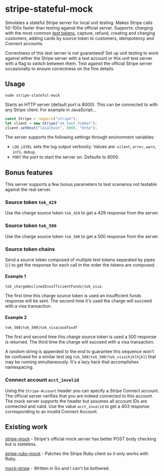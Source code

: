 # stripe-stateful-mock

Simulates a stateful Stripe server for local unit testing.  Makes Stripe calls 50-100x faster than testing against the official server.  Supports: charging with the most common [test tokens](https://stripe.com/docs/testing), capture, refund, creating and charging customers, adding cards by source token to customers, idempotency and Connect accounts.

Correctness of this test server is not guaranteed!  Set up unit testing to work against either the Stripe server with a test account or this unit test server with a flag to switch between them.  Test against the official Stripe server occasionally to ensure correctness on the fine details.

## Usage

`node stripe-stateful-mock`

Starts an HTTP server (default port is 8000).  This can be connected to with any Stripe client.  For example in JavaScript...

```javascript
const Stripe = require("stripe");
let client = new Stripe("sk_test_foobar");
client.setHost("localhost", 8000, "http");
```

The server supports the following settings through environment variables:

- `LOG_LEVEL` sets the log output verbosity.  Values are: `silent`, `error`, `warn`, `info`, `debug`.
- `PORT` the port to start the server on.  Defaults to 8000.

## Bonus features

This server supports a few bonus parameters to test scenarios not testable against the real server.

### Source token `tok_429`

Use the charge source token `tok_429` to get a 429 response from the server.

### Source token `tok_500`

Use the charge source token `tok_500` to get a 500 response from the server.

### Source token chains

Send a source token composed of multiple test tokens separated by pipes (`|`) to get the response for each call in the order the tokens are composed.

#### Example 1

`tok_chargeDeclinedInsufficientFunds|tok_visa`

The first time this charge source token is used an insufficient funds response will be sent.  The second time it's used the charge will succeed with a visa transaction.

#### Example 2

`tok_500|tok_500|tok_visa|asdfasdf`

The first and second time this charge source token is used a 500 response is returned.  The third time the charge will succeed with a visa transaction.

A random string is appended to the end to guarantee this sequence won't be confused for a similar test (eg `tok_500|tok_500|tok_visa|hjklhjkl`) that may be running simultaneously.  It's a lazy hack that accomplishes namespacing.

### Connect account `acct_invalid`

Using the `Stripe-Account` header you can specify a Stripe Connect account.  The official server verifies that you are indeed connected to this account.  The mock server supports the header but assumes all account IDs are connected and valid.  Use the value `acct_invalid` to get a 403 response corresponding to an invalid Connect Account.

## Existing work

[stripe-mock](https://github.com/stripe/stripe-mock) - Stripe's official mock server has better POST body checking but is stateless.

[stripe-ruby-mock](https://github.com/rebelidealist/stripe-ruby-mock) - Patches the Stripe Ruby client so it only works with Ruby.

[mock-stripe](https://github.com/prasanthkv/mock-stripe) - Written in Go and I can't be bothered.
